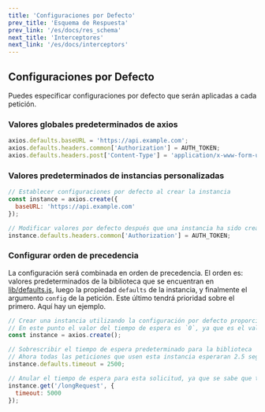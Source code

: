 ```yaml
---
title: 'Configuraciones por Defecto'
prev_title: 'Esquema de Respuesta'
prev_link: '/es/docs/res_schema'
next_title: 'Interceptores'
next_link: '/es/docs/interceptors'
---
```


## Configuraciones por Defecto

Puedes especificar configuraciones por defecto que serán aplicadas a cada petición.

### Valores globales predeterminados de axios

```js
axios.defaults.baseURL = 'https://api.example.com';
axios.defaults.headers.common['Authorization'] = AUTH_TOKEN;
axios.defaults.headers.post['Content-Type'] = 'application/x-www-form-urlencoded';
```

### Valores predeterminados de instancias personalizadas

```js
// Establecer configuraciones por defecto al crear la instancia
const instance = axios.create({
  baseURL: 'https://api.example.com'
});

// Modificar valores por defecto después que una instancia ha sido creada
instance.defaults.headers.common['Authorization'] = AUTH_TOKEN;
```

### Configurar orden de precedencia

La configuración será combinada en orden de precedencia. El orden es: valores predeterminados de la biblioteca que se encuentran en [lib/defaults.js](https://github.com/axios/axios/blob/master/lib/defaults.js#L28), luego la propiedad `defaults` de la instancia, y finalmente el argumento `config` de la petición. Este último tendrá prioridad sobre el primero. Aquí hay un ejemplo.

```js
// Crear una instancia utilizando la configuración por defecto proporcionada por la biblioteca
// En este punto el valor del tiempo de espera es `0`, ya que es el valor predeterminado de la biblioteca.
const instance = axios.create();

// Sobrescribir el tiempo de espera predeterminado para la biblioteca
// Ahora todas las peticiones que usen esta instancia esperaran 2.5 segundos antes de ser canceladas
instance.defaults.timeout = 2500;

// Anular el tiempo de espera para esta solicitud, ya que se sabe que tarda mucho tiempo
instance.get('/longRequest', {
  timeout: 5000
});
```
